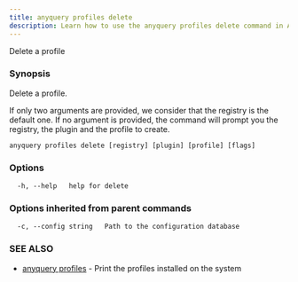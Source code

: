 ```yaml
---
title: anyquery profiles delete
description: Learn how to use the anyquery profiles delete command in AnyQuery.
---
```


Delete a profile

### Synopsis

Delete a profile.

If only two arguments are provided, we consider that the registry is the default one.
If no argument is provided, the command will prompt you the registry, the plugin and the profile to create.

```
anyquery profiles delete [registry] [plugin] [profile] [flags]
```

### Options

```
  -h, --help   help for delete
```

### Options inherited from parent commands

```
  -c, --config string   Path to the configuration database
```

### SEE ALSO

* [anyquery profiles](../anyquery_profiles)	 - Print the profiles installed on the system
